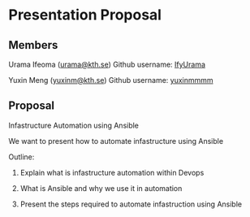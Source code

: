 # Presentation Proposal

 ## Members
 Urama Ifeoma  (urama@kth.se)
 Github username: [IfyUrama](https://github.com/IfyUrama)

 Yuxin Meng (yuxinm@kth.se)
 Github username: [yuxinmmmm](https://github.com/yuxinmmmm)

 ## Proposal
 Infastructure Automation using Ansible

 We want to present how to automate infastructure using Ansible

 Outline:

 1. Explain what is infastructure automation within Devops

 2. What is Ansible and why we use it in automation

 3. Present the steps required to automate infastruction using Ansible
 

 